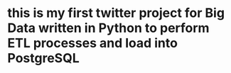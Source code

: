 # this is my first twitter project for Big Data written in Python to perform ETL processes and load into PostgreSQL
